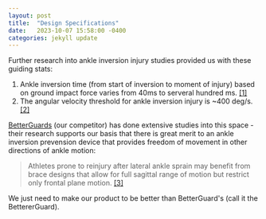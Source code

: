 ```yaml
---
layout: post
title:  "Design Specifications"
date:   2023-10-07 15:58:00 -0400
categories: jekyll update
---
```


Further research into ankle inversion injury studies provided us with these guiding stats:

1. Ankle inversion time (from start of inversion to moment of injury) based on ground impact force varies from 40ms to serveral hundred ms. [[1]](https://pubmed.ncbi.nlm.nih.gov/8947403/)
2. The angular velocity threshold for ankle inversion injury is ~400 deg/s. [[2]](https://www.ncbi.nlm.nih.gov/pmc/articles/PMC9983046/)

[BetterGuards](https://betterguards.de/en) (our competitor) has done extensive studies into this space - their research supports our basis that there is great merit to an ankle inversion prevension device that provides freedom of movement in other directions of ankle motion:

> Athletes prone to reinjury after lateral ankle sprain may benefit from brace designs that allow for full sagittal range of motion but restrict only frontal plane motion. [[3]](https://www.ncbi.nlm.nih.gov/pmc/articles/PMC6498751/)

We just need to make our product to be better than BetterGuard's (call it the BettererGuard).
